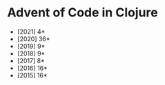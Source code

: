 # Advent of Code in Clojure

- [2021]  4*
- [2020] 36*
- [2019]  9*
- [2018]  9*
- [2017]  8*
- [2016] 16*
- [2015] 16*
